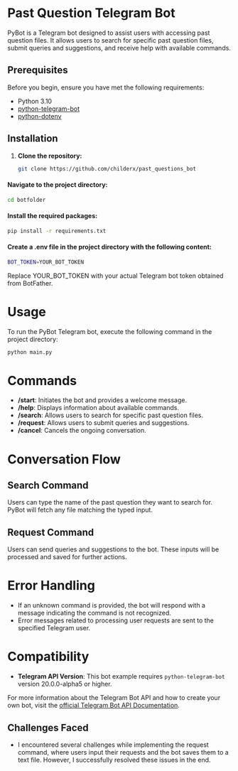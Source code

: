 # Past Question Telegram Bot

PyBot is a Telegram bot designed to assist users with accessing past question files. It allows users to search for specific past question files, submit queries and suggestions, and receive help with available commands.

## Prerequisites

Before you begin, ensure you have met the following requirements:

- Python 3.10
- [python-telegram-bot](https://python-telegram-bot.readthedocs.io/en/stable/)
- [python-dotenv](https://pypi.org/project/python-dotenv/)

## Installation

1. **Clone the repository:**

   ```sh
   git clone https://github.com/childerx/past_questions_bot
   ```

#### Navigate to the project directory:

```sh
cd botfolder
```

#### Install the required packages:

```sh
pip install -r requirements.txt
```

#### Create a .env file in the project directory with the following content:

```sh
BOT_TOKEN=YOUR_BOT_TOKEN
```

Replace YOUR_BOT_TOKEN with your actual Telegram bot token obtained from BotFather.

# Usage

To run the PyBot Telegram bot, execute the following command in the project directory:

```sh
python main.py
```

# Commands

- **/start**: Initiates the bot and provides a welcome message.
- **/help**: Displays information about available commands.
- **/search**: Allows users to search for specific past question files.
- **/request**: Allows users to submit queries and suggestions.
- **/cancel**: Cancels the ongoing conversation.

# Conversation Flow

## Search Command

Users can type the name of the past question they want to search for. PyBot will fetch any file matching the typed input.

## Request Command

Users can send queries and suggestions to the bot. These inputs will be processed and saved for further actions.

# Error Handling

- If an unknown command is provided, the bot will respond with a message indicating the command is not recognized.
- Error messages related to processing user requests are sent to the specified Telegram user.

# Compatibility

- **Telegram API Version**: This bot example requires `python-telegram-bot` version 20.0.0-alpha5 or higher.

For more information about the Telegram Bot API and how to create your own bot, visit the [official Telegram Bot API Documentation](https://core.telegram.org/bots/api).

## Challenges Faced

- I encountered several challenges while implementing the request command, where users input their requests and the bot saves them to a text file. However, I successfully resolved these issues in the end.
